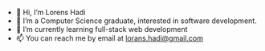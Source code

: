 - 👋 Hi, I’m Lorens Hadi
- 👀 I’m a Computer Science graduate, interested in software development.
- 🌱 I’m currently learning full-stack web development
- 📫 You can reach me by email at lorans.hadi@gmail.com

<!---
lorenshadi98/lorenshadi98 is a ✨ special ✨ repository because its `README.md` (this file) appears on your GitHub profile.
You can click the Preview link to take a look at your changes.
--->


